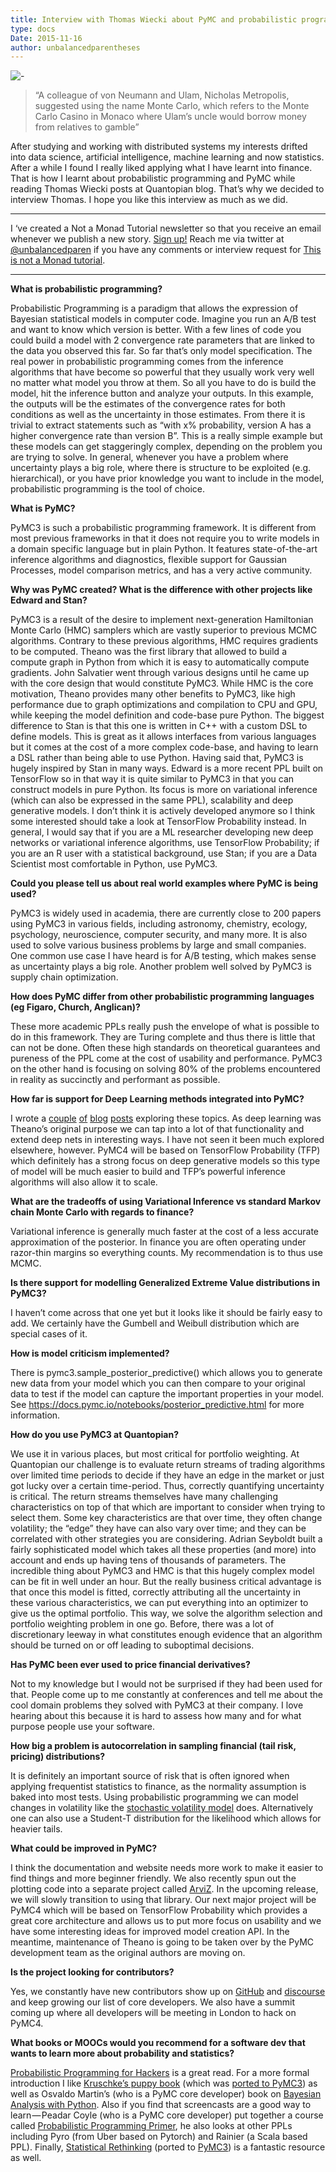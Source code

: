 ```yaml
---
title: Interview with Thomas Wiecki about PyMC and probabilistic programming
type: docs
Date: 2015-11-16
author: unbalancedparentheses
---
```

![-](https://cdn-images-1.medium.com/max/800/1*Ke59y1Iyox6MUJ1HpEkLyg.jpeg)
>“A colleague of von Neumann and Ulam, Nicholas Metropolis, suggested using the name Monte Carlo, which refers to the Monte Carlo Casino in Monaco where Ulam’s uncle would borrow money from relatives to gamble”

After studying and working with distributed systems my interests drifted into data science, artificial intelligence, machine learning and now statistics. After a while I found I really liked applying what I have learnt into finance. That is how I learnt about probabilistic programming and PyMC while reading Thomas Wiecki posts at Quantopian blog. That’s why we decided to interview Thomas. I hope you like this interview as much as we did.

*****
I ‘ve created a Not a Monad Tutorial newsletter so that you receive an email whenever we publish a new story. [Sign up!](https://mailchi.mp/9302d4f60de9/not-a-monad-tutorial)
Reach me via twitter at [@unbalancedparen](https://twitter.com/unbalancedparen) if you have any comments or interview request for [This is not a Monad tutorial](https://medium.com/this-is-not-a-monad-tutorial/).
****
**What is probabilistic programming?**

Probabilistic Programming is a paradigm that allows the expression of Bayesian statistical models in computer code. Imagine you run an A/B test and want to know which version is better. With a few lines of code you could build a model with 2 convergence rate parameters that are linked to the data you observed this far. So far that’s only model specification. The real power in probabilistic programming comes from the inference algorithms that have become so powerful that they usually work very well no matter what model you throw at them. So all you have to do is build the model, hit the inference button and analyze your outputs. In this example, the outputs will be the estimates of the convergence rates for both conditions as well as the uncertainty in those estimates. From there it is trivial to extract statements such as “with x% probability, version A has a higher convergence rate than version B”.
This is a really simple example but these models can get staggeringly complex, depending on the problem you are trying to solve.
In general, whenever you have a problem where uncertainty plays a big role, where there is structure to be exploited (e.g. hierarchical), or you have prior knowledge you want to include in the model, probabilistic programming is the tool of choice.

**What is PyMC?**

PyMC3 is such a probabilistic programming framework. It is different from most previous frameworks in that it does not require you to write models in a domain specific language but in plain Python. It features state-of-the-art inference algorithms and diagnostics, flexible support for Gaussian Processes, model comparison metrics, and has a very active community.

**Why was PyMC created? What is the difference with other projects like Edward and Stan?**

PyMC3 is a result of the desire to implement next-generation Hamiltonian Monte Carlo (HMC) samplers which are vastly superior to previous MCMC algorithms. Contrary to these previous algorithms, HMC requires gradients to be computed. Theano was the first library that allowed to build a compute graph in Python from which it is easy to automatically compute gradients. John Salvatier went through various designs until he came up with the core design that would constitute PyMC3. While HMC is the core motivation, Theano provides many other benefits to PyMC3, like high performance due to graph optimizations and compilation to CPU and GPU, while keeping the model definition and code-base pure Python.
The biggest difference to Stan is that this one is written in C++ with a custom DSL to define models. This is great as it allows interfaces from various languages but it comes at the cost of a more complex code-base, and having to learn a DSL rather than being able to use Python. Having said that, PyMC3 is hugely inspired by Stan in many ways.
Edward is a more recent PPL built on TensorFlow so in that way it is quite similar to PyMC3 in that you can construct models in pure Python. Its focus is more on variational inference (which can also be expressed in the same PPL), scalability and deep generative models. I don’t think it is actively developed anymore so I think some interested should take a look at TensorFlow Probability instead.
In general, I would say that if you are a ML researcher developing new deep networks or variational inference algorithms, use TensorFlow Probability; if you are an R user with a statistical background, use Stan; if you are a Data Scientist most comfortable in Python, use PyMC3.

**Could you please tell us about real world examples where PyMC is being used?**

PyMC3 is widely used in academia, there are currently close to 200 papers using PyMC3 in various fields, including astronomy, chemistry, ecology, psychology, neuroscience, computer security, and many more. It is also used to solve various business problems by large and small companies. One common use case I have heard is for A/B testing, which makes sense as uncertainty plays a big role. Another problem well solved by PyMC3 is supply chain optimization.

**How does PyMC differ from other probabilistic programming languages (eg Figaro, Church, Anglican)?**

These more academic PPLs really push the envelope of what is possible to do in this framework. They are Turing complete and thus there is little that can not be done. Often these high standards on theoretical guarantees and pureness of the PPL come at the cost of usability and performance. PyMC3 on the other hand is focusing on solving 80% of the problems encountered in reality as succinctly and performant as possible.

**How far is support for Deep Learning methods integrated into PyMC?**

I wrote a [couple](https://twiecki.io/blog/2016/06/01/bayesian-deep-learning/) [of](https://twiecki.io/blog/2016/07/05/bayesian-deep-learning/) [blog](https://twiecki.io/blog/2017/03/14/random-walk-deep-net/) [posts](https://twiecki.io/blog/2018/08/13/hierarchical_bayesian_neural_network/) exploring these topics. As deep learning was Theano’s original purpose we can tap into a lot of that functionality and extend deep nets in interesting ways. I have not seen it been much explored elsewhere, however. PyMC4 will be based on TensorFlow Probability (TFP) which definitely has a strong focus on deep generative models so this type of model will be much easier to build and TFP’s powerful inference algorithms will also allow it to scale.

**What are the tradeoffs of using Variational Inference vs standard Markov chain Monte Carlo with regards to finance?**

Variational inference is generally much faster at the cost of a less accurate approximation of the posterior. In finance you are often operating under razor-thin margins so everything counts. My recommendation is to thus use MCMC.

**Is there support for modelling Generalized Extreme Value distributions in PyMC3?**

I haven’t come across that one yet but it looks like it should be fairly easy to add. We certainly have the Gumbell and Weibull distribution which are special cases of it.

**How is model criticism implemented?**

There is pymc3.sample_posterior_predictive() which allows you to generate new data from your model which you can then compare to your original data to test if the model can capture the important properties in your model. See https://docs.pymc.io/notebooks/posterior_predictive.html for more information.

**How do you use PyMC3 at Quantopian?**

We use it in various places, but most critical for portfolio weighting. At Quantopian our challenge is to evaluate return streams of trading algorithms over limited time periods to decide if they have an edge in the market or just got lucky over a certain time-period. Thus, correctly quantifying uncertainty is critical. The return streams themselves have many challenging characteristics on top of that which are important to consider when trying to select them. Some key characteristics are that over time, they often change volatility; the “edge” they have can also vary over time; and they can be correlated with other strategies you are considering.
Adrian Seyboldt built a fairly sophisticated model which takes all these properties (and more) into account and ends up having tens of thousands of parameters. The incredible thing about PyMC3 and HMC is that this hugely complex model can be fit in well under an hour. But the really business critical advantage is that once this model is fitted, correctly attributing all the uncertainty in these various characteristics, we can put everything into an optimizer to give us the optimal portfolio. This way, we solve the algorithm selection and portfolio weighting problem in one go. Before, there was a lot of discretionary leeway in what constitutes enough evidence that an algorithm should be turned on or off leading to suboptimal decisions.

**Has PyMC been ever used to price financial derivatives?**

Not to my knowledge but I would not be surprised if they had been used for that. People come up to me constantly at conferences and tell me about the cool domain problems they solved with PyMC3 at their company. I love hearing about this because it is hard to assess how many and for what purpose people use your software.

**How big a problem is autocorrelation in sampling financial (tail risk, pricing) distributions?**

It is definitely an important source of risk that is often ignored when applying frequentist statistics to finance, as the normality assumption is baked into most tests. Using probabilistic programming we can model changes in volatility like the [stochastic volatility model](https://docs.pymc.io/notebooks/stochastic_volatility.html) does. Alternatively one can also use a Student-T distribution for the likelihood which allows for heavier tails.

**What could be improved in PyMC?**

I think the documentation and website needs more work to make it easier to find things and more beginner friendly. We also recently spun out the plotting code into a separate project called [ArviZ](https://arviz-devs.github.io/arviz/). In the upcoming release, we will slowly transition to using that library.
Our next major project will be PyMC4 which will be based on TensorFlow Probability which provides a great core architecture and allows us to put more focus on usability and we have some interesting ideas for improved model creation API. In the meantime, maintenance of Theano is going to be taken over by the PyMC development team as the original authors are moving on.

**Is the project looking for contributors?**

Yes, we constantly have new contributors show up on [GitHub](https://github.com/pymc-devs/pymc3) and [discourse](https://discourse.pymc.io/) and keep growing our list of core developers. We also have a summit coming up where all developers will be meeting in London to hack on PyMC4.

**What books or MOOCs would you recommend for a software dev that wants to learn more about probability and statistics?**

[Probabilistic Programming for Hackers](http://camdavidsonpilon.github.io/Probabilistic-Programming-and-Bayesian-Methods-for-Hackers/) is a great read. For a more formal introduction I like [Kruschke’s puppy book](http://www.indiana.edu/~kruschke/DoingBayesianDataAnalysis/) (which was [ported to PyMC3](https://github.com/JWarmenhoven/DBDA-python)) as well as Osvaldo Martin’s (who is a PyMC core developer) book on [Bayesian Analysis with Python](https://www.packtpub.com/big-data-and-business-intelligence/bayesian-analysis-python-second-edition). Also if you find that screencasts are a good way to learn — Peadar Coyle (who is a PyMC core developer) put together a course called [Probabilistic Programming Primer](https://www.probabilisticprogrammingprimer.com/), he also looks at other PPLs including Pyro (from Uber based on Pytorch) and Rainier (a Scala based PPL). Finally, [Statistical Rethinking](https://xcelab.net/rm/statistical-rethinking/) (ported to [PyMC3](https://github.com/pymc-devs/resources/tree/master/Rethinking)) is a fantastic resource as well.
